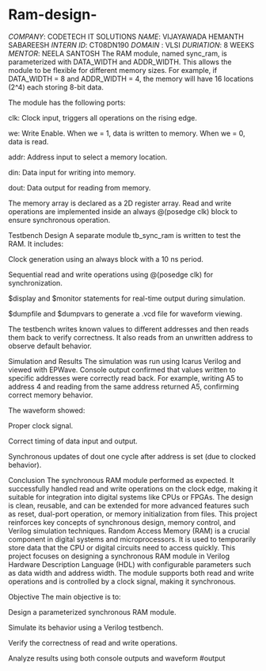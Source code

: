 # Ram-design-
*COMPANY*: CODETECH IT SOLUTIONS 
*NAME*: VIJAYAWADA HEMANTH SABAREESH
*INTERN ID*: CT08DN190
*DOMAIN* : VLSI
*DURIATION*: 8 WEEKS
*MENTOR*: NEELA SANTOSH
The RAM module, named sync_ram, is parameterized with DATA_WIDTH and ADDR_WIDTH. This allows the module to be flexible for different memory sizes. For example, if DATA_WIDTH = 8 and ADDR_WIDTH = 4, the memory will have 16 locations (2^4) each storing 8-bit data.

The module has the following ports:

clk: Clock input, triggers all operations on the rising edge.

we: Write Enable. When we = 1, data is written to memory. When we = 0, data is read.

addr: Address input to select a memory location.

din: Data input for writing into memory.

dout: Data output for reading from memory.

The memory array is declared as a 2D register array. Read and write operations are implemented inside an always @(posedge clk) block to ensure synchronous operation.

Testbench Design A separate module tb_sync_ram is written to test the RAM. It includes:

Clock generation using an always block with a 10 ns period.

Sequential read and write operations using @(posedge clk) for synchronization.

$display and $monitor statements for real-time output during simulation.

$dumpfile and $dumpvars to generate a .vcd file for waveform viewing.

The testbench writes known values to different addresses and then reads them back to verify correctness. It also reads from an unwritten address to observe default behavior.

Simulation and Results The simulation was run using Icarus Verilog and viewed with EPWave. Console output confirmed that values written to specific addresses were correctly read back. For example, writing A5 to address 4 and reading from the same address returned A5, confirming correct memory behavior.

The waveform showed:

Proper clock signal.

Correct timing of data input and output.

Synchronous updates of dout one cycle after address is set (due to clocked behavior).

Conclusion The synchronous RAM module performed as expected. It successfully handled read and write operations on the clock edge, making it suitable for integration into digital systems like CPUs or FPGAs. The design is clean, reusable, and can be extended for more advanced features such as reset, dual-port operation, or memory initialization from files. This project reinforces key concepts of synchronous design, memory control, and Verilog simulation techniques.
Random Access Memory (RAM) is a crucial component in digital systems and microprocessors. It is used to temporarily store data that the CPU or digital circuits need to access quickly. This project focuses on designing a synchronous RAM module in Verilog Hardware Description Language (HDL) with configurable parameters such as data width and address width. The module supports both read and write operations and is controlled by a clock signal, making it synchronous.

Objective The main objective is to:

Design a parameterized synchronous RAM module.

Simulate its behavior using a Verilog testbench.

Verify the correctness of read and write operations.

Analyze results using both console outputs and waveform 
#output
